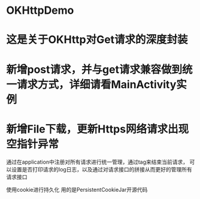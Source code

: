 ﻿# OKHttpDemo
#
# 这是关于OKHttp对Get请求的深度封装
#
# 新增post请求，并与get请求兼容做到统一请求方式，详细请看MainActivity实例
#
# 新增File下载，更新Https网络请求出现空指针异常


通过在application中注册对所有请求进行统一管理，通过tag来结束当前请求，
可以设置是否打印请求的log日志，以及通过对请求接口的拼接从而更好的管理所有请求接口

使用cookie进行持久化   用的是PersistentCookieJar开源代码
